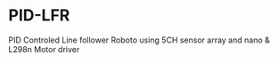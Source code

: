 # PID-LFR
PID Controled Line follower Roboto using 5CH sensor array and nano &amp; L298n Motor driver
